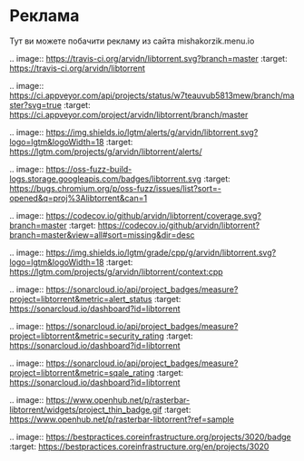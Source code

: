 # Реклама
Тут ви можете побачити рекламу из сайта mishakorzik.menu.io


.. image:: https://travis-ci.org/arvidn/libtorrent.svg?branch=master
    :target: https://travis-ci.org/arvidn/libtorrent

.. image:: https://ci.appveyor.com/api/projects/status/w7teauvub5813mew/branch/master?svg=true
    :target: https://ci.appveyor.com/project/arvidn/libtorrent/branch/master

.. image:: https://img.shields.io/lgtm/alerts/g/arvidn/libtorrent.svg?logo=lgtm&logoWidth=18
	:target: https://lgtm.com/projects/g/arvidn/libtorrent/alerts/

.. image:: https://oss-fuzz-build-logs.storage.googleapis.com/badges/libtorrent.svg
    :target: https://bugs.chromium.org/p/oss-fuzz/issues/list?sort=-opened&q=proj%3Alibtorrent&can=1

.. image:: https://codecov.io/github/arvidn/libtorrent/coverage.svg?branch=master
    :target: https://codecov.io/github/arvidn/libtorrent?branch=master&view=all#sort=missing&dir=desc

.. image:: https://img.shields.io/lgtm/grade/cpp/g/arvidn/libtorrent.svg?logo=lgtm&logoWidth=18
	:target: https://lgtm.com/projects/g/arvidn/libtorrent/context:cpp

.. image:: https://sonarcloud.io/api/project_badges/measure?project=libtorrent&metric=alert_status
	:target: https://sonarcloud.io/dashboard?id=libtorrent

.. image:: https://sonarcloud.io/api/project_badges/measure?project=libtorrent&metric=security_rating
	:target: https://sonarcloud.io/dashboard?id=libtorrent

.. image:: https://sonarcloud.io/api/project_badges/measure?project=libtorrent&metric=sqale_rating
	:target: https://sonarcloud.io/dashboard?id=libtorrent

.. image:: https://www.openhub.net/p/rasterbar-libtorrent/widgets/project_thin_badge.gif
    :target: https://www.openhub.net/p/rasterbar-libtorrent?ref=sample

.. image:: https://bestpractices.coreinfrastructure.org/projects/3020/badge
    :target: https://bestpractices.coreinfrastructure.org/en/projects/3020
